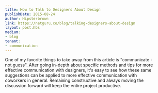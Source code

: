 ```yaml
---
title: How to Talk to Designers About Design
publishDate: 2015-08-24
author: Hipsterbrown
link: https://netguru.co/blog/talking-designers-about-design
layout: post.hbs
medium:
- blog
tenant:
- communication
---
```


One of my favorite things to take away from this article is "communicate - not guess". After going in-depth about specific methods and tips for more effective communication with designers, it's easy to see how these same suggestions can be applied to more effective communication with coworkers in general. Remaining constructive and always moving the discussion forward will keep the entire project productive.
